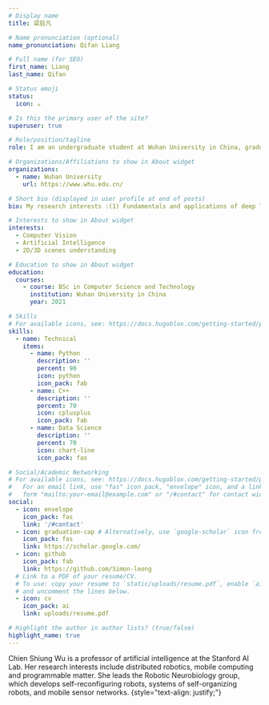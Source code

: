 ```yaml
---
# Display name
title: 梁启凡

# Name pronunciation (optional)
name_pronunciation: Qifan Liang

# Full name (for SEO)
first_name: Liang
last_name: Qifan

# Status emoji
status:
  icon: ☕️

# Is this the primary user of the site?
superuser: true

# Role/position/tagline
role: I am an undergraduate student at Wuhan University in China, graduating in the fall of 2025!

# Organizations/Affiliations to show in About widget
organizations:
  - name: Wuhan University
    url: https://www.whu.edu.cn/

# Short bio (displayed in user profile at end of posts)
bio: My research interests :(1) Fundamentals and applications of deep learning algorithms. (2) human-centric visual perception and 2D/3D scene understanding. (3) exploration for the multi-sensory perception in dynamic environments, especially in medical area.

# Interests to show in About widget
interests:
  - Computer Vision
  - Artificial Intelligence
  - 2D/3D scenes understanding

# Education to show in About widget
education:
  courses:
    - course: BSc in Computer Science and Technology
      institution: Wuhan University in China
      year: 2021

# Skills
# For available icons, see: https://docs.hugoblox.com/getting-started/page-builder/#icons
skills:
  - name: Technical
    items:
      - name: Python
        description: ''
        percent: 90
        icon: python
        icon_pack: fab
      - name: C++
        description: ''
        percent: 70
        icon: cplusplus
        icon_pack: fab
      - name: Data Science
        description: ''
        percent: 70
        icon: chart-line
        icon_pack: fas

# Social/Academic Networking
# For available icons, see: https://docs.hugoblox.com/getting-started/page-builder/#icons
#   For an email link, use "fas" icon pack, "envelope" icon, and a link in the
#   form "mailto:your-email@example.com" or "/#contact" for contact widget.
social:
  - icon: envelope
    icon_pack: fas
    link: '/#contact'
  - icon: graduation-cap # Alternatively, use `google-scholar` icon from `ai` icon pack
    icon_pack: fas
    link: https://scholar.google.com/
  - icon: github
    icon_pack: fab
    link: https://github.com/Simon-leong
  # Link to a PDF of your resume/CV.
  # To use: copy your resume to `static/uploads/resume.pdf`, enable `ai` icons in `params.yaml`,
  # and uncomment the lines below.
  - icon: cv
    icon_pack: ai
    link: uploads/resume.pdf

# Highlight the author in author lists? (true/false)
highlight_name: true
---
```


Chien Shiung Wu is a professor of artificial intelligence at the Stanford AI Lab. Her research interests include distributed robotics, mobile computing and programmable matter. She leads the Robotic Neurobiology group, which develops self-reconfiguring robots, systems of self-organizing robots, and mobile sensor networks.
{style="text-align: justify;"}
